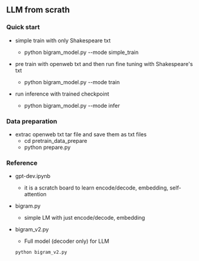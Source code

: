 ## LLM from scrath

### Quick start
* simple train with only Shakespeare txt
    - python bigram_model.py --mode simple_train

* pre train with openweb txt and then run fine tuning with Shakespeare's txt
    - python bigram_model.py --mode train

* run inference with trained checkpoint
    - python bigram_model.py --mode infer

### Data preparation
* extrac openweb txt tar file and save them as txt files
    - cd pretrain_data_prepare
    - python prepare.py

### Reference
* gpt-dev.ipynb
    - it is a scratch board to learn encode/decode, embedding, self-attention

* bigram.py
    - simple LM with just encode/decode, embedding

* bigram_v2.py
    - Full model (decoder only) for LLM
    ```
    python bigram_v2.py
    ```